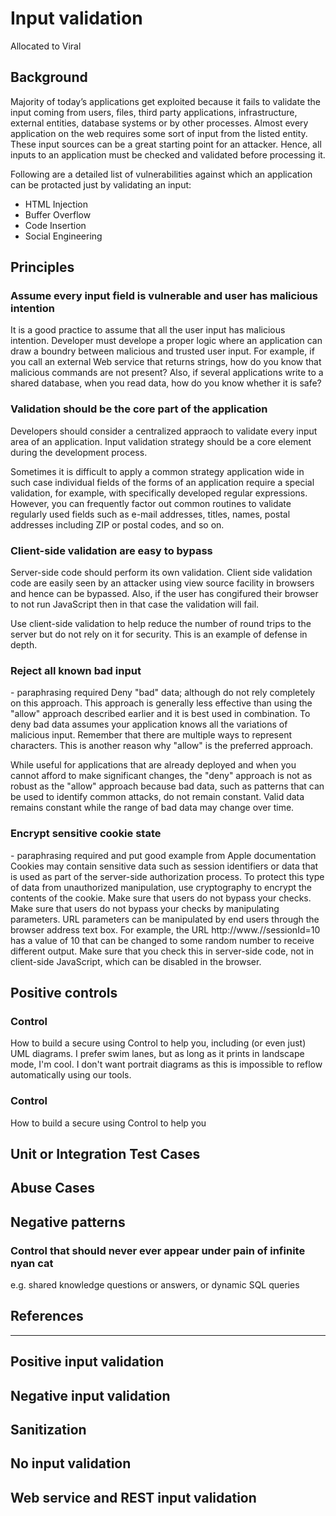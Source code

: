 # Input validation

Allocated to Viral

## Background

Majority of today’s applications get exploited because it fails to validate the input coming from users, files, third party applications, infrastructure, external entities, database systems or by other processes. Almost every application on the web requires some sort of input from the listed entity. These input sources can be a great starting point for an attacker. Hence, all inputs to an application must be checked and validated before processing it.

Following are a detailed list of vulnerabilities against which an application can be protacted just by validating an input:
- HTML Injection
- Buffer Overflow
- Code Insertion
- Social Engineering

## Principles
<H3> Assume every input field is vulnerable and user has malicious intention </H3>
It is a good practice to assume that all the user input has malicious intention. Developer must develope a proper logic where an application can draw a boundry between malicious and trusted user input. For example, if you call an external Web service that returns strings, how do you know that malicious commands are not present? Also, if several applications write to a shared database, when you read data, how do you know whether it is safe? 

<H3>Validation should be the core part of the application</H3>
Developers should consider a centralized appraoch to validate every input area of an application. Input validation strategy should be a core element during the development process. 

Sometimes it is difficult to apply a common strategy application wide in such case individual fields of the forms of an application require a special validation, for example, with specifically developed regular expressions. However, you can frequently factor out common routines to validate regularly used fields such as e-mail addresses, titles, names, postal addresses including ZIP or postal codes, and so on. 

<H3>Client-side validation are easy to bypass</H3>
Server-side code should perform its own validation. Client side validation code are easily seen by an attacker using view source facility in browsers and hence can be bypassed. Also, if the user has congifured their browser to not run JavaScript then in that case the validation will fail.

Use client-side validation to help reduce the number of round trips to the server but do not rely on it for security. This is an example of defense in depth. 

<H3> Reject all known bad input </H3> - paraphrasing required
Deny "bad" data; although do not rely completely on this approach. This approach is generally less effective than using the "allow" approach described earlier and it is best used in combination. To deny bad data assumes your application knows all the variations of malicious input. Remember that there are multiple ways to represent characters. This is another reason why "allow" is the preferred approach.

While useful for applications that are already deployed and when you cannot afford to make significant changes, the "deny" approach is not as robust as the "allow" approach because bad data, such as patterns that can be used to identify common attacks, do not remain constant. Valid data remains constant while the range of bad data may change over time. 

<H3>Encrypt sensitive cookie state </H3> - paraphrasing required and put good example from Apple documentation
Cookies may contain sensitive data such as session identifiers or data that is used as part of the server-side authorization process. To protect this type of data from unauthorized manipulation, use cryptography to encrypt the contents of the cookie. Make sure that users do not bypass your checks. Make sure that users do not bypass your checks by manipulating parameters. URL parameters can be manipulated by end users through the browser address text box. For example, the URL http://www.<YourSite>/<YourApp>/sessionId=10 has a value of 10 that can be changed to some random number to receive different output. Make sure that you check this in server-side code, not in client-side JavaScript, which can be disabled in the browser. 



## Positive controls 

### Control
How to build a secure <thing> using Control to help you, including (or even just) UML diagrams. I prefer swim lanes, but as long as it prints in landscape mode, I'm cool. I don't want portrait diagrams as this is impossible to reflow automatically using our tools.

### Control
How to build a secure <thing> using Control to help you


## Unit or Integration Test Cases

## Abuse Cases

## Negative patterns

### Control that should never ever appear under pain of infinite nyan cat

e.g. shared knowledge questions or answers, or dynamic SQL queries

## References

***

## Positive input validation
## Negative input validation
## Sanitization
## No input validation
## Web service and REST input validation

